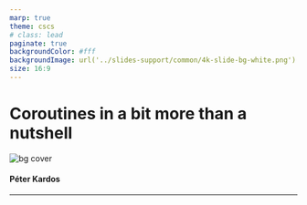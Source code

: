 ```yaml
---
marp: true
theme: cscs
# class: lead
paginate: true
backgroundColor: #fff
backgroundImage: url('../slides-support/common/4k-slide-bg-white.png')
size: 16:9
---
```


# **Coroutines in a bit more than a nutshell**
![bg cover](../slides-support/common/title-bg3.png)
<!-- _paginate: skip  -->
<!-- _class: titlecover -->
<!-- _footer: "" -->


#### Péter Kardos


---